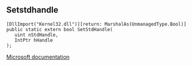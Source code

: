 ## Setstdhandle

```
[DllImport("Kernel32.dll")][return: MarshalAs(UnmanagedType.Bool)]
public static extern bool SetStdHandle(
   uint nStdHandle,
   IntPtr hHandle
);
```

[Microsoft documentation](https://docs.microsoft.com/en-us/windows/console/setstdhandle)
